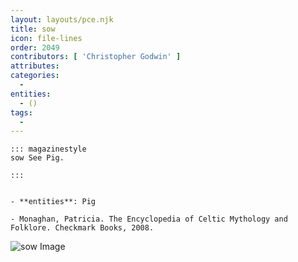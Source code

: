 ```yaml
---
layout: layouts/pce.njk
title: sow
icon: file-lines
order: 2049
contributors: [ 'Christopher Godwin' ]
attributes:
categories:
  - 
entities:
  - ()
tags:
  - 
---
```

``` tab [group1:Info]
::: magazinestyle
sow See Pig.

:::
```
``` tab [group1:Attributes]
```
``` tab [group1:Entities]
- **entities**: Pig
```
``` tab [group1:Sources]
- Monaghan, Patricia. The Encyclopedia of Celtic Mythology and Folklore. Checkmark Books, 2008.
```
![sow Image]([None])

